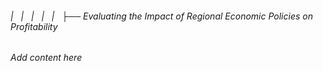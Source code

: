 ###### |   |   |   |   |   ├── Evaluating the Impact of Regional Economic Policies on Profitability

*Add content here*
